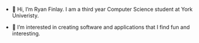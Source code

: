 - 👋 Hi, I’m Ryan Finlay. I am a third year Computer Science student at York Univeristy. 

- 👀 I’m interested in creating software and applications that I find fun and interesting.

